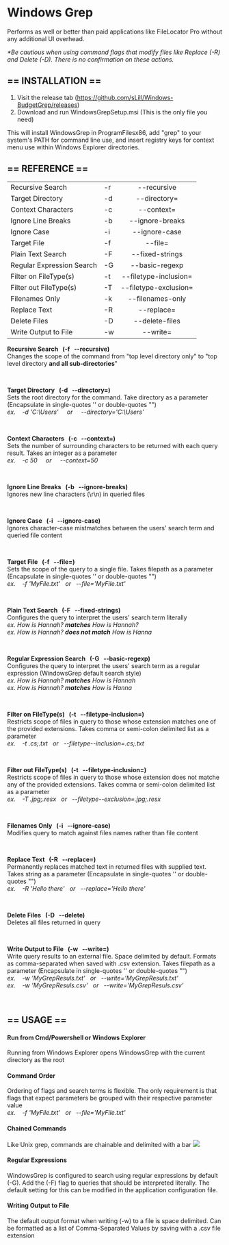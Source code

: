 <h1>Windows Grep</h1>

Performs as well or better than paid applications like FileLocator Pro without any additional UI overhead.  

<i>*Be cautious when using command flags that modify files like Replace (-R) and Delete (-D). There is no confirmation on these actions.</i>

<h2>== INSTALLATION ==</h2>

1. Visit the release tab (https://github.com/sLill/Windows-BudgetGrep/releases)
2. Download and run WindowsGrepSetup.msi (This is the only file you need)

This will install WindowsGrep in ProgramFilesx86, add "grep" to your system's PATH for command line use, and insert registry keys for context menu use within Windows Explorer directories.

<h2>== REFERENCE ==</h2>

|                           |    |                       |
| ------------------------- | -- | :-------------------: |
| Recursive Search          | -r | --recursive           |
| Target Directory          | -d | --directory=          |
| Context Characters        | -c | --context=            |
| Ignore Line Breaks        | -b | --ignore-breaks       |
| Ignore Case               | -i | --ignore-case         |
| Target File               | -f | --file=               |
| Plain Text Search         | -F | --fixed-strings       |
| Regular Expression Search | -G | --basic-regexp        |
| Filter on FileType(s)     | -t | --filetype-inclusion= |
| Filter out FileType(s)    | -T | --filetype-exclusion= |
| Filenames Only            | -k | --filenames-only      |
| Replace Text              | -R | --replace=            |
| Delete Files              | -D | --delete-files        |
| Write Output to File      | -w | --write=              |

<b>Recursive Search &nbsp; (-f &nbsp; --recursive)</b></br>
Changes the scope of the command from "top level directory only" to "top level directory <b>and all sub-directories</b>"

<br/>

<b>Target Directory &nbsp; (-d &nbsp; --directory=)</b></br>
Sets the root directory for the command. Take directory as a parameter (Encapsulate in single-quotes '' or double-quotes "")<br/>
<i>ex. &nbsp;&nbsp; -d 'C:\Users' &nbsp; &nbsp; or &nbsp; &nbsp; --directory='C:\Users'</i>

<br/>

<b>Context Characters &nbsp; (-c &nbsp; --context=)</b></br>
Sets the number of surrounding characters to be returned with each query result. Takes an integer as a parameter<br/>
<i>ex. &nbsp;&nbsp; -c 50 &nbsp; &nbsp; or &nbsp; &nbsp; --context=50</i>

<br/>

<b>Ignore Line Breaks &nbsp; (-b &nbsp; --ignore-breaks)</b></br>
Ignores new line characters (\r\n) in queried files 

<br/>

<b>Ignore Case &nbsp; (-i &nbsp; --ignore-case)</b></br>
Ignores character-case mistmatches between the users' search term and queried file content

<br/>

<b>Target File &nbsp; (-f &nbsp; --file=)</b></br>
Sets the scope of the query to a single file. Takes filepath as a parameter (Encapsulate in single-quotes '' or double-quotes "")<br/>
<i>ex. &nbsp;&nbsp; -f 'MyFile.txt' &nbsp; or &nbsp; --file='MyFile.txt'</i>

<br/>

<b>Plain Text Search &nbsp; (-F &nbsp; --fixed-strings)</b></br>
Configures the query to interpret the users' search term literally <br/>
<i>ex. How is Hannah? <b>matches</b> How is Hannah?</i><br/>
<i>ex. How is Hannah? <b>does not match</b> How is Hanna</i>

<br/>

<b>Regular Expression Search &nbsp; (-G &nbsp; --basic-regexp)</b></br>
Configures the query to interpret the users' search term as a regular expression (WindowsGrep default search style)<br/>
<i>ex. How is Hannah? <b>matches</b> How is Hannah</i><br/>
<i>ex. How is Hannah? <b>matches</b> How is Hanna</i>

<br/>

<b>Filter on FileType(s) &nbsp; (-t &nbsp; --filetype-inclusion=)</b></br>
Restricts scope of files in query to those whose extension matches one of the provided extensions. Takes comma or semi-colon delimited list as a parameter<br/>
<i>ex. &nbsp;&nbsp; -t .cs;.txt &nbsp; or &nbsp; --filetype--inclusion=.cs;.txt</i>

<br/>

<b>Filter out FileType(s) &nbsp; (-t &nbsp; --filetype-inclusion=)</b></br>
Restricts scope of files in query to those whose extension does not matche any of the provided extensions. Takes comma or semi-colon delimited list as a parameter<br/>
<i>ex. &nbsp;&nbsp; -T .jpg;.resx &nbsp; or &nbsp; --filetype--exclusion=.jpg;.resx</i>

<br/>

<b>Filenames Only &nbsp; (-i &nbsp; --ignore-case)</b></br>
Modifies query to match against files names rather than file content

<br/>

<b>Replace Text &nbsp; (-R &nbsp; --replace=)</b></br>
Permanently replaces matched text in returned files with supplied text. Takes string as a parameter (Encapsulate in single-quotes '' or double-quotes "")<br/>
<i>ex. &nbsp;&nbsp; -R 'Hello there' &nbsp; or &nbsp; --replace='Hello there'</i>

<br/>

<b>Delete Files &nbsp; (-D &nbsp; --delete)</b></br>
Deletes all files returned in query 

<br/>

<b>Write Output to File &nbsp; (-w &nbsp; --write=)</b></br>
Write query results to an external file. Space delimited by default. Formats as comma-separated when saved with .csv extension. Takes filepath as a parameter (Encapsulate in single-quotes '' or double-quotes "")<br/>
<i>ex. &nbsp;&nbsp; -w 'MyGrepResuls.txt' &nbsp; or &nbsp; --write='MyGrepResuls.txt'</i><br/>
<i>ex. &nbsp;&nbsp; -w 'MyGrepResuls.csv' &nbsp; or &nbsp; --write='MyGrepResuls.csv'</i>

<br/>

<h2>== USAGE ==</h2>
<h4>Run from Cmd/Powershell or Windows Explorer</h4>
Running from Windows Explorer opens WindowsGrep with the current directory as the root 

<h4>Command Order</h4>
Ordering of flags and search terms is flexible. The only requirement is that flags that expect parameters be grouped with their respective parameter value
<br/><i>ex. &nbsp;&nbsp; -f 'MyFile.txt' &nbsp; or &nbsp; --file='MyFile.txt'</i>

<h4>Chained Commands</h4>
Like Unix grep, commands are chainable and delimited with a bar
<img src="https://i.imgur.com/pjhqRBi.png"> 

<h4>Regular Expressions</h4>
WindowsGrep is configured to search using regular expressions by default (-G). Add the (-F) flag to queries that should be interpreted literally. The default setting for this can be modified in the application configuration file. 

<h4>Writing Output to File</h4>
The default output format when writing (-w) to a file is space delimited. Can be formatted as a list of Comma-Separated Values by saving with a .csv file extension 
